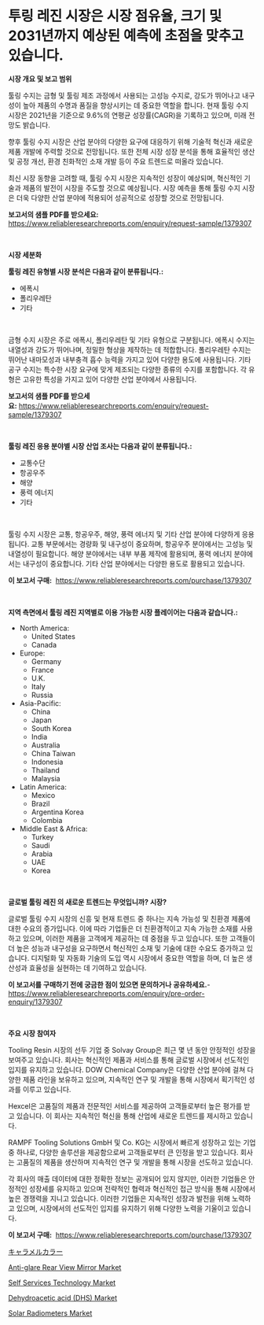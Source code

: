 <p><h1>투링 레진 시장은 시장 점유율, 크기 및 2031년까지 예상된 예측에 초점을 맞추고 있습니다.</h1></p><p><strong>시장 개요 및 보고 범위</strong></p>
<p><p>툴링 수지는 금형 및 툴링 제조 과정에서 사용되는 고성능 수지로, 강도가 뛰어나고 내구성이 높아 제품의 수명과 품질을 향상시키는 데 중요한 역할을 합니다. 현재 툴링 수지 시장은 2021년을 기준으로 9.6%의 연평균 성장률(CAGR)을 기록하고 있으며, 미래 전망도 밝습니다.</p><p>향후 툴링 수지 시장은 산업 분야의 다양한 요구에 대응하기 위해 기술적 혁신과 새로운 제품 개발에 주력할 것으로 전망됩니다. 또한 전체 시장 성장 분석을 통해 효율적인 생산 및 공정 개선, 환경 친화적인 소재 개발 등이 주요 트렌드로 떠올라 있습니다.</p><p>최신 시장 동향을 고려할 때, 툴링 수지 시장은 지속적인 성장이 예상되며, 혁신적인 기술과 제품의 발전이 시장을 주도할 것으로 예상됩니다. 시장 예측을 통해 툴링 수지 시장은 더욱 다양한 산업 분야에 적용되어 성공적으로 성장할 것으로 전망됩니다.</p></p>
<p><strong>보고서의 샘플 PDF를 받으세요:</strong> <a href="https://www.reliableresearchreports.com/enquiry/request-sample/1379307">https://www.reliableresearchreports.com/enquiry/request-sample/1379307</a></p>
<p>&nbsp;</p>
<p><strong>시장 세분화</strong></p>
<p><strong>툴링 레진 유형별 시장 분석은 다음과 같이 분류됩니다.:</strong></p>
<p><ul><li>에폭시</li><li>폴리우레탄</li><li>기타</li></ul></p>
<p>&nbsp;</p>
<p><p>금형 수지 시장은 주로 에폭시, 폴리우레탄 및 기타 유형으로 구분됩니다. 에폭시 수지는 내열성과 강도가 뛰어나며, 정밀한 형상을 제작하는 데 적합합니다. 폴리우레탄 수지는 뛰어난 내마모성과 내부충격 흡수 능력을 가지고 있어 다양한 용도에 사용됩니다. 기타 공구 수지는 특수한 시장 요구에 맞게 제조되는 다양한 종류의 수지를 포함합니다. 각 유형은 고유한 특성을 가지고 있어 다양한 산업 분야에서 사용됩니다.</p></p>
<p><strong>보고서의 샘플 PDF를 받으세요:</strong>&nbsp;<a href="https://www.reliableresearchreports.com/enquiry/request-sample/1379307">https://www.reliableresearchreports.com/enquiry/request-sample/1379307</a></p>
<p>&nbsp;</p>
<p><strong> 툴링 레진 응용 분야별 시장 산업 조사는 다음과 같이 분류됩니다.:</strong></p>
<p><ul><li>교통수단</li><li>항공우주</li><li>해양</li><li>풍력 에너지</li><li>기타</li></ul></p>
<p>&nbsp;</p>
<p><p>툴링 수지 시장은 교통, 항공우주, 해양, 풍력 에너지 및 기타 산업 분야에 다양하게 응용됩니다. 교통 부문에서는 경량화 및 내구성이 중요하며, 항공우주 분야에서는 고성능 및 내열성이 필요합니다. 해양 분야에서는 내부 부품 제작에 활용되며, 풍력 에너지 분야에서는 내구성이 중요합니다. 기타 산업 분야에서는 다양한 용도로 활용되고 있습니다.</p></p>
<p><strong>이 보고서 구매:</strong>&nbsp; <a href="https://www.reliableresearchreports.com/purchase/1379307">https://www.reliableresearchreports.com/purchase/1379307</a></p>
<p>&nbsp;</p>
<p><strong>지역 측면에서 툴링 레진 지역별로 이용 가능한 시장 플레이어는 다음과 같습니다.:</strong></p>
<p><ul>
    <li>
        North America:
        <ul>
            <li>United States</li>
            <li>Canada</li>
        </ul>
    </li>
    <li>
        Europe:
        <ul>
            <li>Germany</li>
            <li>France</li>
            <li>U.K.</li>
            <li>Italy</li>
            <li>Russia</li>
        </ul>
    </li>
    <li>
        Asia-Pacific:
        <ul>
            <li>China</li>
            <li>Japan</li>
            <li>South Korea</li>
            <li>India</li>
            <li>Australia</li>
            <li>China Taiwan</li>
            <li>Indonesia</li>
            <li>Thailand</li>
            <li>Malaysia</li>
        </ul>
    </li>
    <li>
        Latin America:
        <ul>
            <li>Mexico</li>
            <li>Brazil</li>
            <li>Argentina Korea</li>
            <li>Colombia</li>
        </ul>
    </li>
    <li>
        Middle East & Africa:
        <ul>
            <li>Turkey</li>
            <li>Saudi</li>
            <li>Arabia</li>
            <li>UAE</li>
            <li>Korea</li>
        </ul>
    </li>
    </ul></p>
<p>&nbsp;</p>
<p><strong>글로벌 툴링 레진 의 새로운 트렌드는 무엇입니까? 시장?</strong></p>
<p><p>글로벌 툴링 수지 시장의 신흥 및 현재 트렌드 중 하나는 지속 가능성 및 친환경 제품에 대한 수요의 증가입니다. 이에 따라 기업들은 더 친환경적이고 지속 가능한 소재를 사용하고 있으며, 이러한 제품을 고객에게 제공하는 데 중점을 두고 있습니다. 또한 고객들이 더 높은 성능과 내구성을 요구하면서 혁신적인 소재 및 기술에 대한 수요도 증가하고 있습니다. 디지털화 및 자동화 기술의 도입 역시 시장에서 중요한 역할을 하며, 더 높은 생산성과 효율성을 실현하는 데 기여하고 있습니다.</p></p>
<p><strong>이 보고서를 구매하기 전에 궁금한 점이 있으면 문의하거나 공유하세요.</strong>- <a href="https://www.reliableresearchreports.com/enquiry/pre-order-enquiry/1379307">https://www.reliableresearchreports.com/enquiry/pre-order-enquiry/1379307</a></p>
<p>&nbsp;</p>
<p><strong>주요 시장 참여자</strong></p>
<p><p>Tooling Resin 시장의 선두 기업 중 Solvay Group은 최근 몇 년 동안 안정적인 성장을 보여주고 있습니다. 회사는 혁신적인 제품과 서비스를 통해 글로벌 시장에서 선도적인 입지를 유지하고 있습니다. DOW Chemical Company은 다양한 산업 분야에 걸쳐 다양한 제품 라인을 보유하고 있으며, 지속적인 연구 및 개발을 통해 시장에서 획기적인 성과를 이루고 있습니다. </p><p>Hexcel은 고품질의 제품과 전문적인 서비스를 제공하여 고객들로부터 높은 평가를 받고 있습니다. 이 회사는 지속적인 혁신을 통해 산업에 새로운 트렌드를 제시하고 있습니다. </p><p>RAMPF Tooling Solutions GmbH 및 Co. KG는 시장에서 빠르게 성장하고 있는 기업 중 하나로, 다양한 솔루션을 제공함으로써 고객들로부터 큰 인정을 받고 있습니다. 회사는 고품질의 제품을 생산하며 지속적인 연구 및 개발을 통해 시장을 선도하고 있습니다.</p><p>각 회사의 매출 데이터에 대한 정확한 정보는 공개되어 있지 않지만, 이러한 기업들은 안정적인 성장세를 유지하고 있으며 전략적인 협력과 혁신적인 접근 방식을 통해 시장에서 높은 경쟁력을 지니고 있습니다. 이러한 기업들은 지속적인 성장과 발전을 위해 노력하고 있으며, 시장에서의 선도적인 입지를 유지하기 위해 다양한 노력을 기울이고 있습니다.</p></p>
<p><strong>이 보고서 구매:</strong>&nbsp;&nbsp;<a href="https://www.reliableresearchreports.com/purchase/1379307">https://www.reliableresearchreports.com/purchase/1379307</a></p>
<p><p><a href="https://github.com/ihabdkwlxs948/Market-Research-Report-List-1/blob/main/6638074281.md">キャラメルカラー</a></p><p><a href="https://github.com/mabutironaldo/Market-Research-Report-List-3/blob/main/anti-glare-rear-view-mirror-market.md">Anti-glare Rear View Mirror Market</a></p><p><a href="https://issuu.com/reportprime-2/docs/self-services-technology-market-size-2030.pptx">Self Services Technology Market</a></p><p><a href="https://github.com/Paul14Anderson63/Market-Research-Report-List-3/blob/main/dehydroacetic-acid-dhs-market.md">Dehydroacetic acid (DHS) Market</a></p><p><a href="https://issuu.com/reportprime-2/docs/solar-radiometers-market-size-2030.pptx">Solar Radiometers Market</a></p></p>
